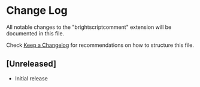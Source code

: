 # Change Log

All notable changes to the "brightscriptcomment" extension will be documented in this file.

Check [Keep a Changelog](http://keepachangelog.com/) for recommendations on how to structure this file.

## [Unreleased]

- Initial release